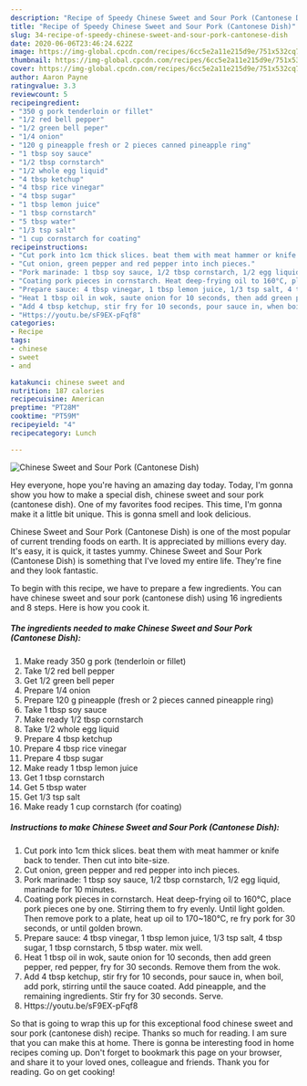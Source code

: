 ```yaml
---
description: "Recipe of Speedy Chinese Sweet and Sour Pork (Cantonese Dish)"
title: "Recipe of Speedy Chinese Sweet and Sour Pork (Cantonese Dish)"
slug: 34-recipe-of-speedy-chinese-sweet-and-sour-pork-cantonese-dish
date: 2020-06-06T23:46:24.622Z
image: https://img-global.cpcdn.com/recipes/6cc5e2a11e215d9e/751x532cq70/chinese-sweet-and-sour-pork-cantonese-dish-recipe-main-photo.jpg
thumbnail: https://img-global.cpcdn.com/recipes/6cc5e2a11e215d9e/751x532cq70/chinese-sweet-and-sour-pork-cantonese-dish-recipe-main-photo.jpg
cover: https://img-global.cpcdn.com/recipes/6cc5e2a11e215d9e/751x532cq70/chinese-sweet-and-sour-pork-cantonese-dish-recipe-main-photo.jpg
author: Aaron Payne
ratingvalue: 3.3
reviewcount: 5
recipeingredient:
- "350 g pork tenderloin or fillet"
- "1/2 red bell pepper"
- "1/2 green bell peper"
- "1/4 onion"
- "120 g pineapple fresh or 2 pieces canned pineapple ring"
- "1 tbsp soy sauce"
- "1/2 tbsp cornstarch"
- "1/2 whole egg liquid"
- "4 tbsp ketchup"
- "4 tbsp rice vinegar"
- "4 tbsp sugar"
- "1 tbsp lemon juice"
- "1 tbsp cornstarch"
- "5 tbsp water"
- "1/3 tsp salt"
- "1 cup cornstarch for coating"
recipeinstructions:
- "Cut pork into 1cm thick slices. beat them with meat hammer or knife back to tender. Then cut into bite-size."
- "Cut onion, green pepper and red pepper into inch pieces."
- "Pork marinade: 1 tbsp soy sauce, 1/2 tbsp cornstarch, 1/2 egg liquid, marinade for 10 minutes."
- "Coating pork pieces in cornstarch. Heat deep-frying oil to 160°C, place pork pieces one by one. Stirring them to fry evenly. Until light golden. Then remove pork to a plate, heat up oil to 170~180°C, re fry pork for 30 seconds, or until golden brown."
- "Prepare sauce: 4 tbsp vinegar, 1 tbsp lemon juice, 1/3 tsp salt, 4 tbsp sugar, 1 tbsp cornstarch, 5 tbsp water. mix well."
- "Heat 1 tbsp oil in wok, saute onion for 10 seconds, then add green pepper, red pepper, fry for 30 seconds. Remove them from the wok."
- "Add 4 tbsp ketchup, stir fry for 10 seconds, pour sauce in, when boil, add pork, stirring until the sauce coated. Add pineapple, and the remaining ingredients. Stir fry for 30 seconds. Serve."
- "Https://youtu.be/sF9EX-pFqf8"
categories:
- Recipe
tags:
- chinese
- sweet
- and

katakunci: chinese sweet and 
nutrition: 187 calories
recipecuisine: American
preptime: "PT28M"
cooktime: "PT59M"
recipeyield: "4"
recipecategory: Lunch

---
```



![Chinese Sweet and Sour Pork (Cantonese Dish)](https://img-global.cpcdn.com/recipes/6cc5e2a11e215d9e/751x532cq70/chinese-sweet-and-sour-pork-cantonese-dish-recipe-main-photo.jpg)

Hey everyone, hope you're having an amazing day today. Today, I'm gonna show you how to make a special dish, chinese sweet and sour pork (cantonese dish). One of my favorites food recipes. This time, I'm gonna make it a little bit unique. This is gonna smell and look delicious.

Chinese Sweet and Sour Pork (Cantonese Dish) is one of the most popular of current trending foods on earth. It is appreciated by millions every day. It's easy, it is quick, it tastes yummy. Chinese Sweet and Sour Pork (Cantonese Dish) is something that I've loved my entire life. They're fine and they look fantastic.




To begin with this recipe, we have to prepare a few ingredients. You can have chinese sweet and sour pork (cantonese dish) using 16 ingredients and 8 steps. Here is how you cook it.

<!--inarticleads1-->

##### The ingredients needed to make Chinese Sweet and Sour Pork (Cantonese Dish):

1. Make ready 350 g pork (tenderloin or fillet)
1. Take 1/2 red bell pepper
1. Get 1/2 green bell peper
1. Prepare 1/4 onion
1. Prepare 120 g pineapple (fresh or 2 pieces canned pineapple ring)
1. Take 1 tbsp soy sauce
1. Make ready 1/2 tbsp cornstarch
1. Take 1/2 whole egg liquid
1. Prepare 4 tbsp ketchup
1. Prepare 4 tbsp rice vinegar
1. Prepare 4 tbsp sugar
1. Make ready 1 tbsp lemon juice
1. Get 1 tbsp cornstarch
1. Get 5 tbsp water
1. Get 1/3 tsp salt
1. Make ready 1 cup cornstarch (for coating)




<!--inarticleads2-->

##### Instructions to make Chinese Sweet and Sour Pork (Cantonese Dish):

1. Cut pork into 1cm thick slices. beat them with meat hammer or knife back to tender. Then cut into bite-size.
1. Cut onion, green pepper and red pepper into inch pieces.
1. Pork marinade: 1 tbsp soy sauce, 1/2 tbsp cornstarch, 1/2 egg liquid, marinade for 10 minutes.
1. Coating pork pieces in cornstarch. Heat deep-frying oil to 160°C, place pork pieces one by one. Stirring them to fry evenly. Until light golden. Then remove pork to a plate, heat up oil to 170~180°C, re fry pork for 30 seconds, or until golden brown.
1. Prepare sauce: 4 tbsp vinegar, 1 tbsp lemon juice, 1/3 tsp salt, 4 tbsp sugar, 1 tbsp cornstarch, 5 tbsp water. mix well.
1. Heat 1 tbsp oil in wok, saute onion for 10 seconds, then add green pepper, red pepper, fry for 30 seconds. Remove them from the wok.
1. Add 4 tbsp ketchup, stir fry for 10 seconds, pour sauce in, when boil, add pork, stirring until the sauce coated. Add pineapple, and the remaining ingredients. Stir fry for 30 seconds. Serve.
1. Https://youtu.be/sF9EX-pFqf8




So that is going to wrap this up for this exceptional food chinese sweet and sour pork (cantonese dish) recipe. Thanks so much for reading. I am sure that you can make this at home. There is gonna be interesting food in home recipes coming up. Don't forget to bookmark this page on your browser, and share it to your loved ones, colleague and friends. Thank you for reading. Go on get cooking!
